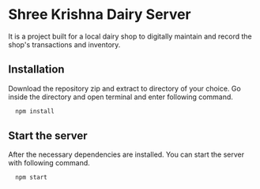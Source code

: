 
# Shree Krishna Dairy Server
It is a project built for a local dairy shop to digitally maintain and record the shop's transactions and inventory.

## Installation

Download the repository zip and extract to directory of your choice. Go inside the directory and open terminal and enter following command.

```bash
  npm install 

```
    
## Start the server
After the necessary dependencies are installed. You can start the server with following command.

``` bash
  npm start
```
